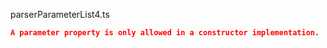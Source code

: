 parserParameterList4.ts
```json
A parameter property is only allowed in a constructor implementation.
```
